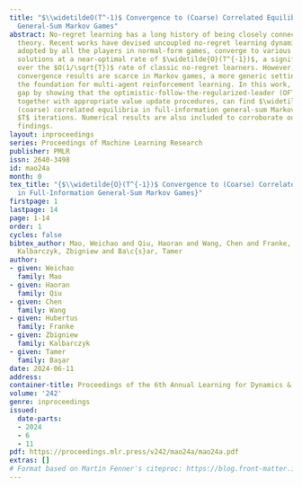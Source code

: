 ```yaml
---
title: "$\\widetildeO(T^-1)$ Convergence to (Coarse) Correlated Equilibria in Full-Information
  General-Sum Markov Games"
abstract: No-regret learning has a long history of being closely connected to game
  theory. Recent works have devised uncoupled no-regret learning dynamics that, when
  adopted by all the players in normal-form games, converge to various equilibrium
  solutions at a near-optimal rate of $\widetilde{O}(T^{-1})$, a significant improvement
  over the $O(1/\sqrt{T})$ rate of classic no-regret learners. However, analogous
  convergence results are scarce in Markov games, a more generic setting that lays
  the foundation for multi-agent reinforcement learning. In this work, we close this
  gap by showing that the optimistic-follow-the-regularized-leader (OFTRL) algorithm,
  together with appropriate value update procedures, can find $\widetilde{O}(T^{-1})$-approximate
  (coarse) correlated equilibria in full-information general-sum Markov games within
  $T$ iterations. Numerical results are also included to corroborate our theoretical
  findings.
layout: inproceedings
series: Proceedings of Machine Learning Research
publisher: PMLR
issn: 2640-3498
id: mao24a
month: 0
tex_title: "{$\\widetilde{O}(T^{-1})$ Convergence to (Coarse) Correlated Equilibria
  in Full-Information General-Sum Markov Games}"
firstpage: 1
lastpage: 14
page: 1-14
order: 1
cycles: false
bibtex_author: Mao, Weichao and Qiu, Haoran and Wang, Chen and Franke, Hubertus and
  Kalbarczyk, Zbigniew and Ba\c{s}ar, Tamer
author:
- given: Weichao
  family: Mao
- given: Haoran
  family: Qiu
- given: Chen
  family: Wang
- given: Hubertus
  family: Franke
- given: Zbigniew
  family: Kalbarczyk
- given: Tamer
  family: Başar
date: 2024-06-11
address:
container-title: Proceedings of the 6th Annual Learning for Dynamics & Control Conference
volume: '242'
genre: inproceedings
issued:
  date-parts:
  - 2024
  - 6
  - 11
pdf: https://proceedings.mlr.press/v242/mao24a/mao24a.pdf
extras: []
# Format based on Martin Fenner's citeproc: https://blog.front-matter.io/posts/citeproc-yaml-for-bibliographies/
---
```

